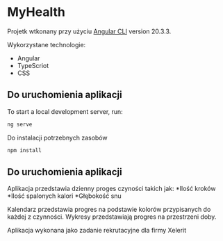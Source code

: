 # MyHealth

Projetk wtkonany przy użyciu [Angular CLI](https://github.com/angular/angular-cli) version 20.3.3.

Wykorzystane technologie:

* Angular
* TypeScriot
* CSS

## Do uruchomienia aplikacji

To start a local development server, run:

```bash
ng serve
```
Do instalacji potrzebnych zasobów

```bash
npm install
```

## Do uruchomienia aplikacji

Aplikacja przedstawia dzienny proges czyności takich jak:
*Ilość kroków
*Ilość spalonych kalori
*Głębokość snu

Kalendarz przedstawia progres na podstawie kolorów przypisanych do każdej z czynności.
Wykresy przedstawiają progres na przestrzeni doby.

Aplikacja wykonana jako zadanie rekrutacyjne dla firmy Xelerit
